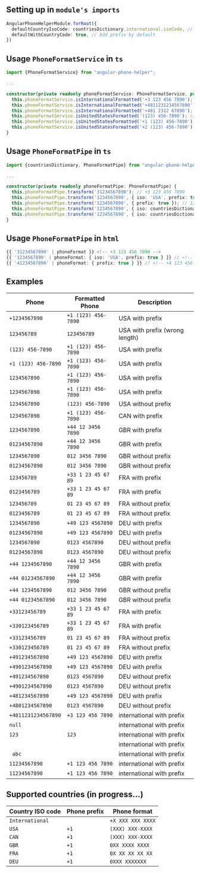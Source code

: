 ## Setting up in `module's imports`
```ts
AngularPhoneHelperModule.forRoot({
  defaultCountryIsoCode: countriesDictionary.international.isoCode, // Country ISO code
  defaultWithCountryCode: true, // Add prefix by default
})
```

## Usage `PhoneFormatService` in `ts`
```ts
import {PhoneFormatService} from "angular-phone-helper";

...

constructor(private readonly phoneFormatService: PhoneFormatService, private apiService: ApiMovieService) {
  this.phoneFormatService.isInternationalFormatted('+3 123 456 7890'); // true
  this.phoneFormatService.isInternationalFormatted('+4811231234567890'); // false
  this.phoneFormatService.isInternationalFormatted('+481 2312 67890'); // false
  this.phoneFormatService.isUnitedStatesFormatted('(123) 456-7890'); // true
  this.phoneFormatService.isUnitedStatesFormatted('+1 (123) 456-7890'); // true
  this.phoneFormatService.isUnitedStatesFormatted('+2 (123) 456-7890'); // false
}
```

## Usage `PhoneFormatPipe` in `ts`
```ts
import {countriesDictionary, PhoneFormatPipe} from "angular-phone-helper";

...

constructor(private readonly phoneFormatPipe: PhoneFormatPipe) {
  this.phoneFormatPipe.transform('31234567890'); // +3 123 456 7890
  this.phoneFormatPipe.transform('1234567890', { iso: 'USA', prefix: true }); // +1 (123) 456-7890
  this.phoneFormatPipe.transform('1234567890', { prefix: true }); // 1234567890 (wrong length)
  this.phoneFormatPipe.transform('1234567890', { iso: countriesDictionary.usa.isoCode }); // +1 (123) 456-7890
  this.phoneFormatPipe.transform('1234567890', { iso: countriesDictionary.usa.isoCode, prefix: false }) // (123) 456-7890
}
```

## Usage `PhoneFormatPipe` in `html`
```ts
{{ '31234567890' | phoneFormat }} <!-- +3 123 456 7890 -->
{{ '1234567890' | phoneFormat: { iso: 'USA', prefix: true } }} // <!-- +1 (123) 456-7890 -->
{{ '41234567890' | phoneFormat: { prefix: true } }} // <!-- +4 123 456 7890 -->
```

## Examples
| Phone               | Formatted Phone     | Description                    |
|---------------------|---------------------|--------------------------------|
| `+1234567890`       | `+1 (123) 456-7890` | USA with prefix                |
| `123456789`         | `123456789`         | USA with prefix (wrong length) |
| `(123) 456-7890`    | `+1 (123) 456-7890` | USA with prefix                |
| `+1 (123) 456-7890` | `+1 (123) 456-7890` | USA with prefix                |
| `1234567890`        | `+1 (123) 456-7890` | USA with prefix                |
| `1234567890`        | `+1 (123) 456-7890` | USA with prefix                |
| `1234567890`        | `(123) 456-7890`    | USA without prefix             |
| `1234567890`        | `+1 (123) 456-7890` | CAN with prefix                |
| `1234567890`        | `+44 12 3456 7890`  | GBR with prefix                |
| `01234567890`       | `+44 12 3456 7890`  | GBR with prefix                |
| `1234567890`        | `012 3456 7890`     | GBR without prefix             |
| `01234567890`       | `012 3456 7890`     | GBR without prefix             |
| `123456789`         | `+33 1 23 45 67 89` | FRA with prefix                |
| `0123456789`        | `+33 1 23 45 67 89` | FRA with prefix                |
| `123456789`         | `01 23 45 67 89`    | FRA without prefix             |
| `0123456789`        | `01 23 45 67 89`    | FRA without prefix             |
| `1234567890`        | `+49 123 4567890`   | DEU with prefix                |
| `01234567890`       | `+49 123 4567890`   | DEU with prefix                |
| `1234567890`        | `0123 4567890`      | DEU without prefix             |
| `01234567890`       | `0123 4567890`      | DEU without prefix             |
| `+44 1234567890`    | `+44 12 3456 7890`  | GBR with prefix                |
| `+44 01234567890`   | `+44 12 3456 7890`  | GBR with prefix                |
| `+44 1234567890`    | `012 3456 7890`     | GBR without prefix             |
| `+44 01234567890`   | `012 3456 7890`     | GBR without prefix             |
| `+33123456789`      | `+33 1 23 45 67 89` | FRA with prefix                |
| `+330123456789`     | `+33 1 23 45 67 89` | FRA with prefix                |
| `+33123456789`      | `01 23 45 67 89`    | FRA without prefix             |
| `+330123456789`     | `01 23 45 67 89`    | FRA without prefix             |
| `+491234567890`     | `+49 123 4567890`   | DEU with prefix                |
| `+4901234567890`    | `+49 123 4567890`   | DEU with prefix                |
| `+491234567890`     | `0123 4567890`      | DEU without prefix             |
| `+4901234567890`    | `0123 4567890`      | DEU without prefix             |
| `+481234567890`     | `+49 123 4567890`   | DEU with prefix                |
| `+4801234567890`    | `0123 4567890`      | DEU without prefix             |
| `+4811231234567890` | `+3 123 456 7890`   | international with prefix      |
| `null`              | ` `                 | international with prefix      |
| `123`               | `123`               | international with prefix      |
| ` `                 | ` `                 | international with prefix      |
| ` abc`              | ` `                 | international with prefix      |
| `11234567890`       | `+1 123 456 7890`   | international with prefix      |
| `11234567890`       | `+1 123 456 7890`   | international with prefix      |

## Supported countries (in progress...)

| Country ISO code | Phone prefix | Phone format      |
|------------------|--------------|-------------------|
| `International`  | ` `          | `+X XXX XXX XXXX` |
| `USA`            | `+1`         | `(XXX) XXX-XXXX`  |
| `CAN`            | `+1`         | `(XXX) XXX-XXXX`  |
| `GBR`            | `+1`         | `0XX XXXX XXXX`   |
| `FRA`            | `+1`         | `0X XX XX XX XX`  |
| `DEU`            | `+1`         | `0XXX XXXXXXX`    |
